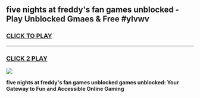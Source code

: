 
## five nights at freddy's fan games unblocked - Play Unblocked Gmaes & Free #ylvwv
<h3>
<a href="https://premium.freeplayer.one?title=five_nights_at_freddy's_fan_games_unblocked&ref=03M">CLICK TO PLAY</a></h3>
<hr>

<h3>
<a href="https://premium.freeplayer.one?title=five_nights_at_freddy's_fan_games_unblocked&ref=03M">CLICK 2 PLAY</a>
  
</h3>

<a href="https://premium.freeplayer.one?title=five_nights_at_freddy's_fan_games_unblocked&ref=03M"><img src="https://clearcache.store/games.png"></a>


**five nights at freddy's fan games unblocked games unblocked: Your Gateway to Fun and Accessible Online Gaming**
